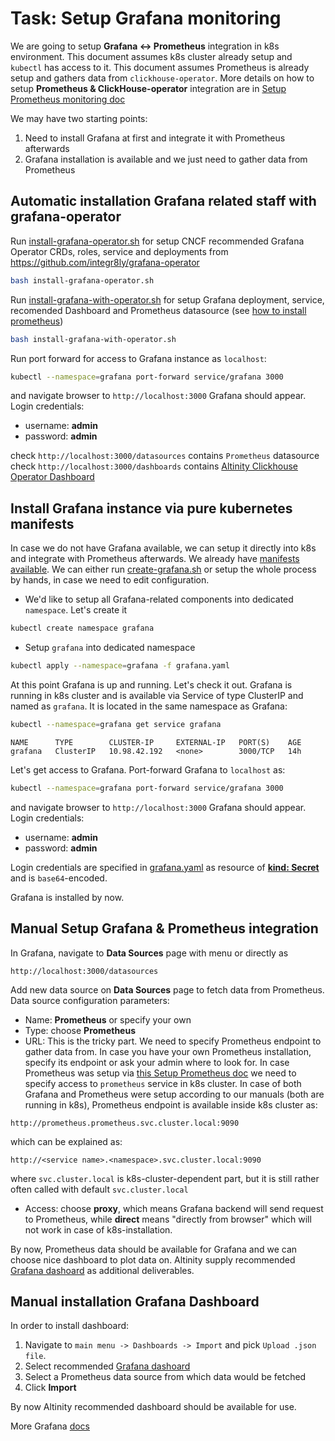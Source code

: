 # Task: Setup Grafana monitoring

We are going to setup **Grafana <-> Prometheus** integration in k8s environment.
This document assumes k8s cluster already setup and `kubectl` has access to it.
This document assumes Prometheus is already setup and gathers data from `clickhouse-operator`. 
More details on how to setup **Prometheus & ClickHouse-operator** integration are in [Setup Prometheus monitoring doc][prometheus_setup_doc] 

We may have two starting points:
1. Need to install Grafana at first and integrate it with Prometheus afterwards
1. Grafana installation is available and we just need to gather data from Prometheus

## Automatic installation Grafana related staff with grafana-operator
Run [install-grafana-operator.sh][install_grafana_operator_script] for setup CNCF recommended Grafana Operator CRDs, roles, service and deployments from https://github.com/integr8ly/grafana-operator
```bash
bash install-grafana-operator.sh
```

Run [install-grafana-with-operator.sh][install_grafana_dashboard_script] for setup Grafana deployment, service, recomended Dashboard and Prometheus datasource (see [how to install prometheus][prometheus_setup_doc]) 
```bash
bash install-grafana-with-operator.sh
```
Run port forward for access to Grafana instance as `localhost`:
```bash
kubectl --namespace=grafana port-forward service/grafana 3000
```
and navigate browser to `http://localhost:3000` Grafana should appear.
Login credentials:
 - username: **admin**
 - password: **admin**

check `http://localhost:3000/datasources` contains `Prometheus` datasource
check `http://localhost:3000/dashboards` contains [Altinity Clickhouse Operator Dashboard][altinity_recommended_dashboard]

## Install Grafana instance via pure kubernetes manifests
In case we do not have Grafana available, we can setup it directly into k8s and integrate with Prometheus afterwards. 
We already have [manifests available][grafana_manifest_folder]. 
We can either run [create-grafana.sh][create_grafana_script] or setup the whole process by hands, in case we need to edit configuration.

  - We'd like to setup all Grafana-related components into dedicated `namespace`. Let's create it
  ```bash
  kubectl create namespace grafana
  ```
     
  - Setup `grafana` into dedicated namespace
  ```bash
  kubectl apply --namespace=grafana -f grafana.yaml
  ```

At this point Grafana is up and running. Let's check it out. 
Grafana is running in k8s cluster and is available via Service of type ClusterIP and named as `grafana`.
It is located in the same namespace as Grafana:
```bash
kubectl --namespace=grafana get service grafana 
```
```text
NAME      TYPE        CLUSTER-IP     EXTERNAL-IP   PORT(S)    AGE
grafana   ClusterIP   10.98.42.192   <none>        3000/TCP   14h
```
Let's get access to Grafana. Port-forward Grafana to `localhost` as:
```bash
kubectl --namespace=grafana port-forward service/grafana 3000
```
and navigate browser to `http://localhost:3000` Grafana should appear.
Login credentials:
 - username: **admin**
 - password: **admin**

Login credentials are specified in [grafana.yaml][grafana_manifest_yaml] as resource of [**kind: Secret**][grafana_manifest_yaml_secret] and is `base64`-encoded.

Grafana is installed by now.

## Manual Setup Grafana & Prometheus integration
In Grafana, navigate to **Data Sources** page with menu or directly as 
```
http://localhost:3000/datasources
```
Add new data source on **Data Sources** page to fetch data from Prometheus.
Data source configuration parameters:
 - Name: **Prometheus** or specify your own 
 - Type: choose **Prometheus**
 - URL: This is the tricky part. We need to specify Prometheus endpoint to gather data from. 
 In case you have your own Prometheus installation, specify its endpoint or ask your admin where to look for. 
 In case Prometheus was setup via [this Setup Prometheus doc][prometheus_setup_doc] we need to specify access to `prometheus` service in k8s cluster.
 In case of both Grafana and Prometheus were setup according to our manuals (both are running in k8s), Prometheus endpoint is available inside k8s cluster as:
 ```text
 http://prometheus.prometheus.svc.cluster.local:9090
 ```
 which can be explained as:
 ```text
 http://<service name>.<namespace>.svc.cluster.local:9090
 ```
 where `svc.cluster.local` is k8s-cluster-dependent part, but it is still rather often called with default `svc.cluster.local` 
 - Access: choose **proxy**, which means Grafana backend will send request to Prometheus, while **direct** means "directly from browser" which will not work in case of k8s-installation.

By now, Prometheus data should be available for Grafana and we can choose nice dashboard to plot data on. Altinity supply recommended [Grafana dashoard][altinity_recommended_dashboard] as additional deliverables. 

## Manual installation Grafana Dashboard 

In order to install dashboard:
 1. Navigate to `main menu -> Dashboards -> Import` and pick `Upload .json file`. 
 1. Select recommended [Grafana dashoard][altinity_recommended_dashboard]
 1. Select a Prometheus data source from which data would be fetched  
 1. Click **Import**
 
By now Altinity recommended dashboard should be available for use.  

More Grafana [docs](http://docs.grafana.org/)

[grafana_manifest_folder]: ../deploy/grafana
[grafana_manifest_yaml]: ../deploy/grafana/grafana.yaml
[grafana_manifest_yaml_secret]:  ../deploy/grafana/grafana.yaml#L56
[create_grafana_script]: ../deploy/grafana/create-grafana.sh 
[prometheus_setup_doc]: ./prometheus_setup.md 
[altinity_recommended_dashboard]: ../grafana-dashboard/Altinity_ClickHouse_Operator_dashboard.json 
[install_grafana_operator_script]: ../deploy/grafana/install-grafana-operator.sh
[install_grafana_dashboard_script]: ../deploy/grafana/install-grafana-with-operator.sh